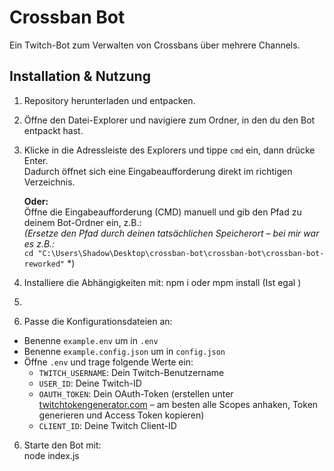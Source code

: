 # Crossban Bot

Ein Twitch-Bot zum Verwalten von Crossbans über mehrere Channels.

## Installation & Nutzung

1. Repository herunterladen und entpacken.

2. Öffne den Datei-Explorer und navigiere zum Ordner, in den du den Bot entpackt hast.

3. Klicke in die Adressleiste des Explorers und tippe `cmd` ein, dann drücke Enter.  
   Dadurch öffnet sich eine Eingabeaufforderung direkt im richtigen Verzeichnis.

   **Oder:**  
   Öffne die Eingabeaufforderung (CMD) manuell und gib den Pfad zu deinem Bot-Ordner ein, z.B.:  
*(Ersetze den Pfad durch deinen tatsächlichen Speicherort – bei mir war es z.B.:*  
`cd "C:\Users\Shadow\Desktop\crossban-bot\crossban-bot\crossban-bot-reworked"` *)

4. Installiere die Abhängigkeiten mit: npm i oder mpm install (Ist egal )
5. 
5. Passe die Konfigurationsdateien an:  
- Benenne `example.env` um in `.env`  
- Benenne `example.config.json` um in `config.json`  
- Öffne `.env` und trage folgende Werte ein:
  - `TWITCH_USERNAME`: Dein Twitch-Benutzername  
  - `USER_ID`: Deine Twitch-ID  
  - `OAUTH_TOKEN`: Dein OAuth-Token (erstellen unter [twitchtokengenerator.com](https://twitchtokengenerator.com/) – am besten alle Scopes anhaken, Token generieren und Access Token kopieren)  
  - `CLIENT_ID`: Deine Twitch Client-ID

6. Starte den Bot mit:  
node index.js 

